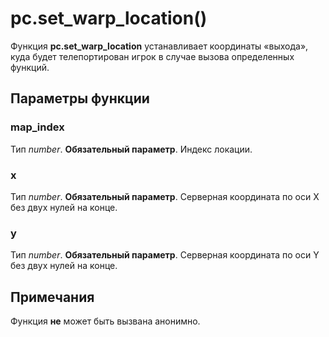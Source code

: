 # pc.set_warp_location()
Функция **pc.set_warp_location** устанавливает координаты &laquo;выхода&raquo;, куда будет телепортирован игрок в случае вызова определенных функций.

## Параметры функции
### map_index
Тип *number*. **Обязательный параметр**. Индекс локации.

### x
Тип *number*. **Обязательный параметр**. Серверная координата по оси X без двух нулей на конце.

### y
Тип *number*. **Обязательный параметр**. Серверная координата по оси Y без двух нулей на конце.

## Примечания
Функция **не** может быть вызвана анонимно.